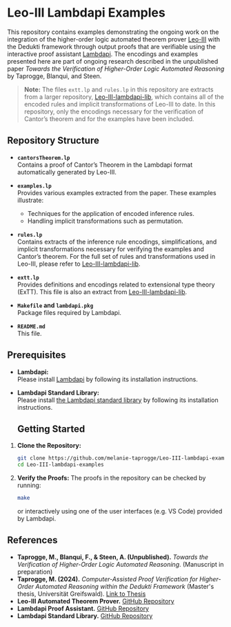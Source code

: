 # Leo-III Lambdapi Examples

This repository contains examples demonstrating the ongoing work on the integration of the higher-order logic automated theorem prover [Leo-III](https://github.com/leoprover/Leo-III) with the Dedukti framework through output proofs that are verifiable using the interactive proof assistant [Lambdapi](https://github.com/Deducteam/lambdapi). The encodings and examples presented here are part of ongoing research described in the unpublished paper *Towards the Verification of Higher-Order Logic Automated Reasoning* by Taprogge, Blanqui, and Steen.

> **Note:** The files `extt.lp` and `rules.lp` in this repository are extracts from a larger repository, [Leo-III-lambdapi-lib](https://github.com/melanie-taprogge/Leo-III-lambdapi-lib), which contains all of the encoded rules and implicit transformations of Leo-III to date. In this repository, only the encodings necessary for the verification of Cantor’s theorem and for the examples have been included.

## Repository Structure

- **`cantorsTheorem.lp`**  
  Contains a proof of Cantor’s Theorem in the Lambdapi format automatically generated by Leo-III.

- **`examples.lp`**  
  Provides various examples extracted from the paper. These examples illustrate:
  - Techniques for the application of encoded inference rules.
  - Handling implicit transformations such as permutation.

- **`rules.lp`**  
  Contains extracts of the inference rule encodings, simplifications, and implicit transformations necessary for verifying the examples and Cantor’s theorem. For the full set of rules and transformations used in Leo-III, please refer to [Leo-III-lambdapi-lib](https://github.com/melanie-taprogge/Leo-III-lambdapi-lib).

- **`extt.lp`**  
  Provides definitions and encodings related to extensional type theory (ExTT). This file is also an extract from [Leo-III-lambdapi-lib](https://github.com/melanie-taprogge/Leo-III-lambdapi-lib).

- **`Makefile` and `lambdapi.pkg`**  
  Package files required by Lambdapi.

- **`README.md`**  
  This file.

## Prerequisites

- **Lambdapi:**  
  Please install [Lambdapi](https://github.com/Deducteam/lambdapi) by following its installation instructions.

- **Lambdapi Standard Library:**  
  Please install [the Lambdapi standard library](https://github.com/Deducteam/lambdapi-stdlib) by following its installation instructions.

  ## Getting Started

1. **Clone the Repository:**
   ```bash
   git clone https://github.com/melanie-taprogge/Leo-III-lambdapi-examples.git
   cd Leo-III-lambdapi-examples

2. **Verify the Proofs:**
   The proofs in the repository can be checked by running:
   ```bash
   make
   ```
   or interactively using one of the user interfaces (e.g. VS Code) provided by Lambdapi.

  ## References

- **Taprogge, M., Blanqui, F., & Steen, A. (Unpublished).** *Towards the Verification of Higher-Order Logic Automated Reasoning*. (Manuscript in preparation)
- **Taprogge, M. (2024).** *Computer-Assisted Proof Verification for Higher-Order Automated Reasoning within the Dedukti Framework* (Master's thesis, Universität Greifswald). [Link to Thesis](https://inria.hal.science/hal-04733263)
- **Leo-III Automated Theorem Prover.** [GitHub Repository](https://github.com/leoprover/Leo-III)
- **Lambdapi Proof Assistant.** [GitHub Repository](https://github.com/Deducteam/lambdapi)
- **Lambdapi Standard Library.** [GitHub Repository](https://github.com/Deducteam/lambdapi-stdlib)
